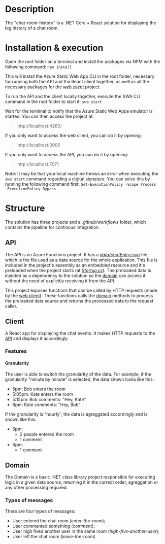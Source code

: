 # Description
The "chat-room-history" is a .NET Core + React solution for displaying the log history of a chat room. 

# Installation & execution
Open the root folder on a terminal and install the packages via NPM with the following command:
`npm install`

This will install the Azure Static Web App CLI in the root folder, necessary for running both the API and the React client together, as well as all the necessary packages for the [_web client_](#client) project.

To run the API and the client locally together, execute the SWA CLI command in the root folder to start it:
`swa start`

Wait for the terminal to notify that the Azure Static Web Apps emulator is started. You can then access the project at:
> http://localhost:4280/

If you only want to access the web client, you can do it by opening:
> http://localhost:3000

If you only want to access the API, you can do it by opening:
> http://localhost:7071

Note:
It may be that your local machine throws an error when executing the `swa start` command regarding a digital signature. You can solve this by running the following command first:
`Set-ExecutionPolicy -Scope Process -ExecutionPolicy Bypass`

# Structure
The solution has three projects and a _.github/workflows_ folder, which contains the pipeline for continous integration.

## API
The API is an Azure Functions project. It has a [_data/chatEntry.json_](https://github.com/brunoccst/chat-room-history/tree/main/API/data) file, which is the file used as a data source for the whole application. This file is included in the project's assembly as an embedded resource and it's preloaded when the project starts (at [_Startup.cs_](https://github.com/brunoccst/chat-room-history/blob/main/API/Startup.cs)). The preloaded data is injected as a dependency to the solution so the [domain](#domain) can access it without the need of explicitly receiving it from the API.

This project exposes functions that can be called by HTTP requests (made by the [web client](#client)). These functions calls the [domain](#domain) methods to process the preloaded data source and returns the processed data to the request caller.

## Client
A React app for displaying the chat events. It makes HTTP requests to the [API](#api) and displays it accordingly.

### Features

#### Granularity

The user is able to switch the granularity of the data.
For example, if the granularity "minute by minute" is selected, the data shown looks like this:
* 5pm: Bob enters the room
* 5:05pm: Kate enters the room
* 5:15pm: Bob comments: "Hey, Kate"
* 6pm: Kate comments: "Hey, Bob"

If the granularity is "hourly", the data is agreggated accordingly and is shown like this:
* 5pm:
  * 2 people entered the room
  * 1 comment
* 6pm:
  * 1 comment

## Domain
The Domain is a basic .NET class library project responsible for executing logic in a given data source, returning it in the correct order, agreggation or any other processing required.

### Types of messages
There are four types of messages:

* User entered the chat room (_enter-the-room_);
* User commented something (_comment_);
* User high fived another user in the same room (_high-five-another-user_);
* User left the chat room (_leave-the-room_).